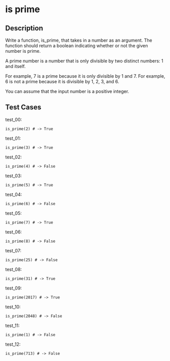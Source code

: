 # is prime

## Description

Write a function, is_prime, that takes in a number as an argument. The function should return a boolean indicating whether or not the given number is prime.

A prime number is a number that is only divisible by two distinct numbers: 1 and itself.

For example, 7 is a prime because it is only divisible by 1 and 7. For example, 6 is not a prime because it is divisible by 1, 2, 3, and 6.

You can assume that the input number is a positive integer.

## Test Cases

test_00:

```text
is_prime(2) # -> True
```

test_01:

```text
is_prime(3) # -> True
```

test_02:

```text
is_prime(4) # -> False
```

test_03:

```text
is_prime(5) # -> True
```

test_04:

```text
is_prime(6) # -> False
```

test_05:

```text
is_prime(7) # -> True
```

test_06:

```text
is_prime(8) # -> False
```

test_07:

```text
is_prime(25) # -> False
```

test_08:

```text
is_prime(31) # -> True
```

test_09:

```text
is_prime(2017) # -> True
```

test_10:

```text
is_prime(2048) # -> False
```

test_11:

```text
is_prime(1) # -> False
```

test_12:

```text
is_prime(713) # -> False
```
